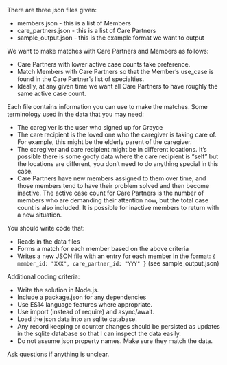 There are three json files given:
- members.json - this is a list of Members
- care_partners.json - this is a list of Care Partners
- sample_output.json - this is the example format we want to output

We want to make matches with Care Partners and Members as follows:

- Care Partners with lower active case counts take preference.
- Match Members with Care Partners so that the Member’s use_case is found in the Care Partner’s list of specialties.
- Ideally, at any given time we want all Care Partners to have roughly the same active case count.

Each file contains information you can use to make the matches. Some terminology used in the data that you may need:

- The caregiver is the user who signed up for Grayce
- The care recipient is the loved one who the caregiver is taking care of. For example, this might be the elderly parent of the caregiver.
- The caregiver and care recipient might be in different locations. It’s possible there is some goofy data where the care recipient is “self” but the locations are different, you don’t need to do anything special in this case.
- Care Partners have new members assigned to them over time, and those members tend to have their problem solved and then become inactive. The active case count for Care Partners is the number of members who are demanding their attention now, but the total case count is also included. It is possible for inactive members to return with a new situation.

You should write code that:

- Reads in the data files
- Forms a match for each member based on the above criteria
- Writes a new JSON file with an entry for each member in the format: `{ member_id: "XXX", care_partner_id: "YYY" }` (see sample_output.json)

Additional coding criteria:
- Write the solution in Node.js.
- Include a package.json for any dependencies
- Use ES14 language features where appropriate.
- Use import (instead of require) and async/await.
- Load the json data into an sqlite database.
- Any record keeping or counter changes should be persisted as updates in the sqlite database so that I can inspect the data easily.
- Do not assume json property names. Make sure they match the data.

Ask questions if anything is unclear.

